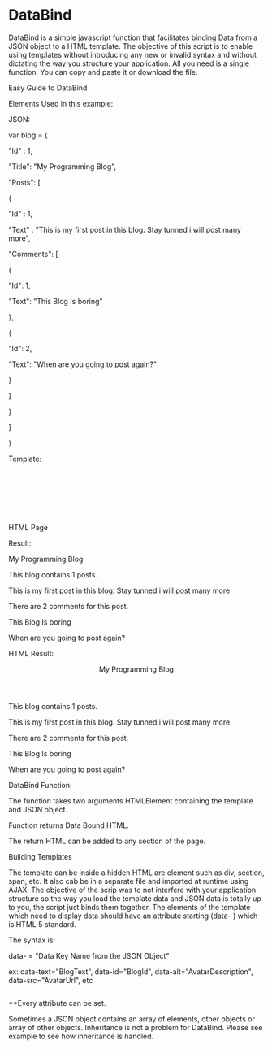 DataBind
========

DataBind is a simple javascript function that facilitates binding Data from a JSON object to a HTML template. The objective of this script is to enable using templates without introducing any new or invalid syntax and without dictating the way you structure your application. All you need is a single function. You can copy and paste it or download the file.

Easy Guide to DataBind

Elements Used in this example:

JSON:

var blog = {

 "Id" : 1,

 "Title": "My Programming Blog",

"Posts": [

{ 

"Id" : 1,

"Text" : "This is my first post in this blog. Stay tunned i will post many more", 

"Comments": [

{ 

"Id": 1,

"Text": "This Blog Is boring"

},

{

"Id": 2,

"Text": "When are you going to post again?"

}

]

}

]

}

Template:

<div id="BlogTemplate" style="visibility: hidden">

<article data-id="Id">

<header data-text="Title"></header>

This blog contains <span data-text="Posts.length"></span> posts.

<section data-repeat="Posts">

<p data-id="Posts.Id" data-text="Posts.text"></p>

There are <span data-text="Posts.Comments.length"></span> comments for this post.

<div data-repeat="Posts.Comments">

<p data-text="Comments.Text"></p>

</div>

</section>

</article>

</div>

HTML Page

<section id="ProgrammingBlog">

</section>

<script>

var template = document.getElementById("BlogTemplate");

document.getElementById("ProgrammingBlog").innerHTML += DataBind(template, blog);

</script>

Result:

My Programming Blog 

This blog contains 1 posts.

This is my first post in this blog. Stay tunned i will post many more

There are 2 comments for this post.


This Blog Is boring

When are you going to post again?

HTML Result:

<article id="1" data-id="Id">

<header data-text="Title">My Programming Blog</header>

This blog contains <span data-text="Posts.length">1</span> posts.

<section data-repeat="Posts"> 

<p id="1" data-id="Posts.Id" data-text="Posts.Text">

This is my first post in this blog. Stay tunned i will post many more

</p>

There are <span data-text="Posts.Comments.length">2</span> comments for this post.

<div data-repeat="Posts.Comments">

<p data-text="Comments.Text">This Blog Is boring</p>

<p data-text="Comments.Text">When are you going to post again?</p>

</div>

</section>

</article>

DataBind Function:

The function takes two arguments HTMLElement containing the template and JSON object.

Function returns Data Bound HTML.

The return HTML can be added to any section of the page.

Building Templates

The template can be inside a hidden HTML are element such as div, section, span, etc. It also cab be in a separate file and imported at runtime using AJAX. The objective of the scrip was to not interfere with your application structure so the way you load the template data and JSON data is totally up to you, the script just binds them together. The elements of the template which need to display data should have an attribute starting (data- ) which is HTML 5 standard.

The syntax is:

data-<attribute you need to import data to> = "Data Key Name from the JSON Object"

ex: data-text="BlogText", data-id="BlogId", data-alt="AvatarDescription", data-src="AvatarUrl", etc

<section data-id="BlogId" data-text="BlogText">

<img data-src="AvatarUrl" data-alt="AvatarDescription" />

</section>

**Every attribute can be set.

Sometimes a JSON object contains an array of elements, other objects or array of other objects. Inheritance is not a problem for DataBind. Please see example to see how inheritance is handled.

